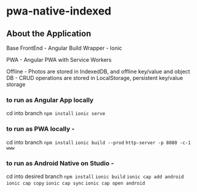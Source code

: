 # pwa-native-indexed

## About the Application

Base FrontEnd - Angular
Build Wrapper - Ionic

PWA - Angular PWA with Service Workers

Offline - Photos are stored in IndexedDB, and offline key/value and object DB - CRUD operations are stored in LocalStorage, persistent key/value storage

### to run as Angular App locally

cd into branch
`npm install`
`ionic serve`

### to run as PWA locally -

cd into branch
`npm install`
`ionic build --prod`
`http-server -p 8080 -c-1 www`

### to run as Android Native on Studio -

cd into desired branch
`npm install`
`ionic build`
`ionic cap add android`
`ionic cap copy`
`ionic cap sync`
`ionic cap open android`
